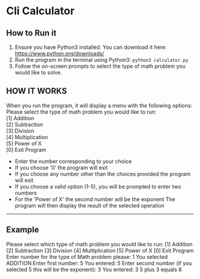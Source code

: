 # Cli Calculator

<!-- TODO: please stick to the Markdown syntax when you write .md files. -->

## How to Run it

1. Ensure you have Python3 installed. You can download it here: <https://www.python.org/downloads/>
1. Run the program in the terminal using Python3: `python3 calculator.py`
1. Follow the on-screen prompts to select the type of math problem you would like to solve.

## HOW IT WORKS

When you run the program, it will display a menu with the following options:
   Please select the type of math problem you would like to run:  
   [1] Addition  
   [2] Subtraction  
   [3] Division  
   [4] Multiplication  
   [5] Power of X  
   [0] Exit Program  

  * Enter the number corresponding to your choice
  * If you choose '0' the program will exit
  * If you choose any number other than the choices provided the program will exit
  * If you choose a valid option (1-5), you will be prompted to enter two numbers
  * For the 'Power of X' the second number will be the exponent
The program will then display the result of the selected operation
---
## Example

Please select which type of math problem you would like to run:
[1] Addition
[2] Subtraction
[3] Division
[4] Multiplication
[5] Power of X
[0] Exit Program
Enter number for the type of Math problem please: 1
You selected ADDITION
Enter first number: 5
You entered: 5
Enter second number (if you selected 5 this will be the exponent): 3
You entered: 3
5 plus 3 equals 8